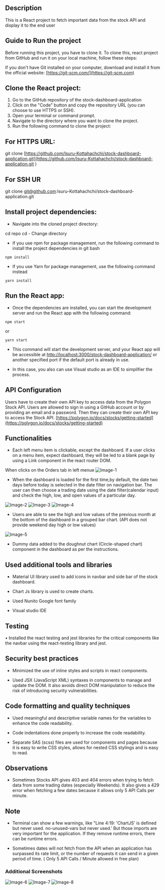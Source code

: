 ## Description

This is a React project to fetch important data from the stock API and display it to the end user

## Guide to Run the project

Before running this project, you have to clone it.
To clone this, react project from GitHub and run it on your local machine, follow these steps:

If you don't have Git installed on your computer, download and install it from the official website: [https://git-scm.com/](https://git-scm.com)

## Clone the React project:

1.	Go to the GitHub repository of the stock-dashboard-application
2.	Click on the "Code" button and copy the repository URL (you can choose to use HTTPS or SSH).
3.	Open your terminal or command prompt.
4.	Navigate to the directory where you want to clone the project.
5.	Run the following command to clone the project:

## For HTTPS URL:

git clone [https://github.com/Isuru-Kottahachchi/stock-dashboard-application.git](https://github.com/Isuru-Kottahachchi/stock-dashboard-application.git
)

## For SSH UR

git clone git@github.com:Isuru-Kottahachchi/stock-dashboard-application.git

## Install project dependencies:

- Navigate into the cloned project directory:

cd repo
cd - Change directory

- If you use npm for package management, run the following command to install the project dependencies in git bash

`npm install`   

- If you use Yarn for package management, use the following command instead

`yarn install`

## Run the React app:

- Once the dependencies are installed, you can start the development server and run the React app with the following command:

`npm start`

or

`yarn start`

- This command will start the development server, and your React app will be accessible at [http://localhost:3000/stock-dashboard-application/](http://localhost:3000/stock-dashboard-application) or another specified port if the default port is already in use.

- In this case, you also can use Visual studio as an IDE to simplifier the process.


## API Configuration

Users have to create their own API key to access data from the Polygon Stock API. Users are allowed to sign in using a GitHub account or by providing an email and a password. Then they can create their own API key to access the Stock API. [https://polygon.io/docs/stocks/getting-started](https://polygon.io/docs/stocks/getting-started)




## Functionalities

- Each left menu item is clickable, except the dashboard. If a user clicks on a menu item, expect dashboard, they will be led to a blank page by using a Link component in the react router DOM.

When clicks on the Orders tab in left menue
![Image-1](./Screenshot_3.png)
- When the dashboard is loaded for the first time,by default, the date two days before today is selected in the date filter on navigation bar. The user can then choose a trading date using the date filter(calendar input) and check the high, low, and open values of a particular day.

![Image-2](./Screenshot_1.png)
![Image-3](./Screenshot_8.png)
![Image-4](./Screenshot_7.png)

- Users are able to see the high and low values of the previous month at the bottom of the dashboard in a grouped bar chart. (API does not provide weekend day high or low values)

![Image-5](Screenshot_4.png)

- Dummy data added to the doughnut chart (Circle-shaped chart) component in the dashboard as per the instructions.


## Used additional tools and libraries

- Material UI library used to add icons in navbar and side bar of the stock dashboard.

- Chart Js library is used to create charts.

- Used Nunito Google font family

- Visual studio IDE

## Testing

• Installed the react testing and jest libraries for the critical components like the navbar using the 
react-testing library and jest.

## Security best practices

- Minimized the use of inline styles and scripts in react components.

- Used JSX (JavaScript XML) syntaxes in components to manage and update the DOM. It also avoids direct DOM manipulation to reduce the risk of introducing security vulnerabilities.


## Code formatting and quality techniques

- Used meaningful and descriptive variable names for the variables to enhance the code readability.

- Code indentations done properly to increase the code readability.

- Separate SAS (scss) files are used for components and pages because it is easy to write CSS styles, allows for nested CSS stylings and is easy to read.

## Observations

- Sometimes Stocks API gives 403 and 404 errors when trying to fetch data from some trading 
dates (especially Weekends). It also gives a 429 error when fetching a few dates because it allows only 5 API Calls per minute.


## Note

- Terminal can show a few warnings, like "Line 4:19: 'ChartJS' is defined but never used. 
no-unused-vars but never used.’ But those imports are very important for the application. If 
they remove runtime errors, there can be runtime errors.

- 	Sometimes dates will not fetch from the API when an application has surpassed its rate limit, or the number of requests it can send in a given period of time. ( Only 5 API Calls / Minute 
allowed in free plan)

### Additional Screenshots

![Image-6](./Screenshot_5.png)
![Image-7](./Screenshot_6.png)
![Image-8](Login.png)
